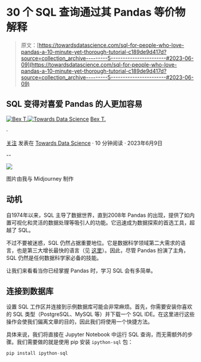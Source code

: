 # 30 个 SQL 查询通过其 Pandas 等价物解释

> 原文：[https://towardsdatascience.com/sql-for-people-who-love-pandas-a-10-minute-yet-thorough-tutorial-c189de9d417d?source=collection_archive---------5-----------------------#2023-06-09](https://towardsdatascience.com/sql-for-people-who-love-pandas-a-10-minute-yet-thorough-tutorial-c189de9d417d?source=collection_archive---------5-----------------------#2023-06-09)

## SQL 变得对喜爱 Pandas 的人更加容易

[](https://ibexorigin.medium.com/?source=post_page-----c189de9d417d--------------------------------)[![Bex T.](../Images/516496f32596e8ad56bf07f178a643c6.png)](https://ibexorigin.medium.com/?source=post_page-----c189de9d417d--------------------------------)[](https://towardsdatascience.com/?source=post_page-----c189de9d417d--------------------------------)[![Towards Data Science](../Images/a6ff2676ffcc0c7aad8aaf1d79379785.png)](https://towardsdatascience.com/?source=post_page-----c189de9d417d--------------------------------) [Bex T.](https://ibexorigin.medium.com/?source=post_page-----c189de9d417d--------------------------------)

·

[关注](https://medium.com/m/signin?actionUrl=https%3A%2F%2Fmedium.com%2F_%2Fsubscribe%2Fuser%2F39db050c2ac2&operation=register&redirect=https%3A%2F%2Ftowardsdatascience.com%2Fsql-for-people-who-love-pandas-a-10-minute-yet-thorough-tutorial-c189de9d417d&user=Bex+T.&userId=39db050c2ac2&source=post_page-39db050c2ac2----c189de9d417d---------------------post_header-----------) 发表在 [Towards Data Science](https://towardsdatascience.com/?source=post_page-----c189de9d417d--------------------------------) · 10 分钟阅读 · 2023年6月9日 [](https://medium.com/m/signin?actionUrl=https%3A%2F%2Fmedium.com%2F_%2Fvote%2Ftowards-data-science%2Fc189de9d417d&operation=register&redirect=https%3A%2F%2Ftowardsdatascience.com%2Fsql-for-people-who-love-pandas-a-10-minute-yet-thorough-tutorial-c189de9d417d&user=Bex+T.&userId=39db050c2ac2&source=-----c189de9d417d---------------------clap_footer-----------)

--

[](https://medium.com/m/signin?actionUrl=https%3A%2F%2Fmedium.com%2F_%2Fbookmark%2Fp%2Fc189de9d417d&operation=register&redirect=https%3A%2F%2Ftowardsdatascience.com%2Fsql-for-people-who-love-pandas-a-10-minute-yet-thorough-tutorial-c189de9d417d&source=-----c189de9d417d---------------------bookmark_footer-----------)![](../Images/4804e3d33ecae544cceeee4a0f1df5f4.png)

图片由我与 Midjourney 制作

## 动机

自1974年以来，SQL 主导了数据世界，直到2008年 Pandas 的出现，提供了如内置可视化和灵活的数据处理等吸引人的功能。它迅速成为数据探索的首选工具，超越了 SQL。

不过不要被迷惑，SQL 仍然占据重要地位。它是数据科学领域第二大需求的语言，也是第三大增长最快的语言（见 [这里](/the-most-in-demand-skills-for-data-scientists-in-2021-4b2a808f4005)）。因此，尽管 Pandas 扮演了主角，SQL 仍然是任何数据科学家必备的技能。

让我们来看看当你已经掌握 Pandas 时，学习 SQL 会有多简单。

## 连接到数据库

设置 SQL 工作区并连接到示例数据库可能会非常麻烦。首先，你需要安装你喜欢的 SQL 类型（PostgreSQL、MySQL 等）并下载一个 SQL IDE。在这里进行这些操作会使我们偏离文章的目的，因此我们将使用一个快捷方法。

具体来说，我们将直接在 Jupyter Notebook 中运行 SQL 查询，而无需额外的步骤。我们需要做的就是使用 pip 安装 `ipython-sql` 包：

```py
pip install ipython-sql
```
